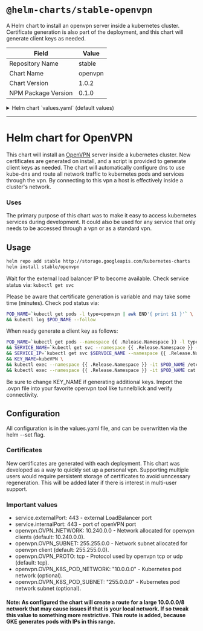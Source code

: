 # `@helm-charts/stable-openvpn`

A Helm chart to install an openvpn server inside a kubernetes cluster. Certificate generation is also part of the deployment, and this chart will generate client keys as needed.

| Field               | Value   |
| ------------------- | ------- |
| Repository Name     | stable  |
| Chart Name          | openvpn |
| Chart Version       | 1.0.2   |
| NPM Package Version | 0.1.0   |

<details>

<summary>Helm chart `values.yaml` (default values)</summary>

```yaml
# Default values for openvpn.
# This is a YAML-formatted file.
# Declare variables to be passed into your templates.
replicaCount: 1
image:
  repository: alpine
  tag: 3.4
  pullPolicy: IfNotPresent
service:
  name: openvpn
  type: LoadBalancer
  externalPort: 443
  internalPort: 443
resources:
  limits:
    cpu: 300m
    memory: 128Mi
  requests:
    cpu: 300m
    memory: 128Mi
openvpn:
  # Network allocated for openvpn clients (default: 10.240.0.0).
  OVPN_NETWORK: 10.240.0.0
  # Network subnet allocated for openvpn client (default: 255.255.0.0).
  OVPN_SUBNET: 255.255.0.0
  # Protocol used by openvpn tcp or udp (default: udp).
  OVPN_PROTO: tcp
  # Kubernetes pod network (optional).
  OVPN_K8S_POD_NETWORK: '10.0.0.0'
  # Kubernetes pod network subnet (optional).
  OVPN_K8S_POD_SUBNET: '255.0.0.0'
```

</details>

---

# Helm chart for OpenVPN

This chart will install an [OpenVPN](https://openvpn.net/) server inside a kubernetes cluster. New certificates are generated on install, and a script is provided to generate client keys as needed. The chart will automatically configure dns to use kube-dns and route all network traffic to kubernetes pods and services through the vpn. By connecting to this vpn a host is effectively inside a cluster's network.

### Uses

The primary purpose of this chart was to make it easy to access kubernetes services during development. It could also be used for any service that only needs to be accessed through a vpn or as a standard vpn.

## Usage

```bash
helm repo add stable http://storage.googleapis.com/kubernetes-charts
helm install stable/openvpn
```

Wait for the external load balancer IP to become available. Check service status via: `kubectl get svc`

Please be aware that certificate generation is variable and may take some time (minutes).
Check pod status via:

```bash
POD_NAME=`kubectl get pods -l type=openvpn | awk END'{ print $1 }'` \
&& kubectl log $POD_NAME --follow
```

When ready generate a client key as follows:

```bash
POD_NAME=`kubectl get pods --namespace {{ .Release.Namespace }} -l type=openvpn | awk END'{ print $1 }'` \
&& SERVICE_NAME=`kubectl get svc --namespace {{ .Release.Namespace }} -l type=openvpn | awk END'{ print $1 }'` \
&& SERVICE_IP=`kubectl get svc $SERVICE_NAME --namespace {{ .Release.Namespace }} -o jsonpath='{.status.loadBalancer.ingress[0].ip}'` \
&& KEY_NAME=kubeVPN \
&& kubectl exec --namespace {{ .Release.Namespace }} -it $POD_NAME /etc/openvpn/setup/newClientCert.sh $KEY_NAME $SERVICE_IP \
&& kubectl exec --namespace {{ .Release.Namespace }} -it $POD_NAME cat /usr/share/easy-rsa/pki/$KEY_NAME.ovpn > $KEY_NAME.ovpn
```

Be sure to change KEY_NAME if generating additional keys. Import the .ovpn file into your favorite openvpn tool like tunnelblick and verify connectivity.

## Configuration

All configuration is in the values.yaml file, and can be overwritten via the helm --set flag.

### Certificates

New certificates are generated with each deployment. This chart was developed as a way to quickly set up a personal vpn. Supporting multiple users would require persistent storage of certificates to avoid unncessary regeneration. This will be added later if there is interest in multi-user support.

### Important values

- service.externalPort: 443 - external LoadBalancer port
- service.internalPort: 443 - port of openVPN port
- openvpn.OVPN_NETWORK: 10.240.0.0 - Network allocated for openvpn clients (default: 10.240.0.0).
- openvpn.OVPN_SUBNET: 255.255.0.0 - Network subnet allocated for openvpn client (default: 255.255.0.0).
- openvpn.OVPN_PROTO: tcp - Protocol used by openvpn tcp or udp (default: tcp).
- openvpn.OVPN_K8S_POD_NETWORK: "10.0.0.0" - Kubernetes pod network (optional).
- openvpn.OVPN_K8S_POD_SUBNET: "255.0.0.0" - Kubernetes pod network subnet (optional).

#### Note: As configured the chart will create a route for a large 10.0.0.0/8 network that may cause issues if that is your local network. If so tweak this value to something more restrictive. This route is added, because GKE generates pods with IPs in this range.
